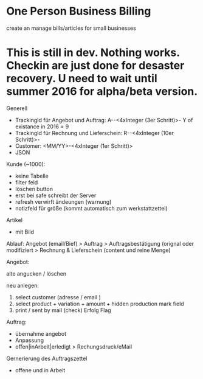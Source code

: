 # One Person Business Billing

create an manage bills/articles for small businesses

<h1>This is still in dev. Nothing works. Checkin are  just done for desaster recovery. U need to wait until summer 2016 for alpha/beta version.</h1>



Generell
* TrackingId für Angebot und Auftrag: A-<MMYY>-<4xInteger (3er Schritt)>-<Y of existance> Y of existance in 2016 = 9
* TrackingId für Rechnung und Lieferschein: R-<MMYY>-<4xInteger (10er Schritt)>-<Y of existance> 
* Customer: <MM/YY>-<4xInteger (1er Schritt)>
* JSON

Kunde (~1000):
* keine Tabelle
* filter feld
* löschen button
* erst bei safe schreibt der Server 
* refresh verwirft ändeungen (warnung)
* notizfeld für größe (kommt automatisch zum werkstattzettel)

Artikel
* mit Bild

Ablauf: Angebot (email/Bief) > Auftrag > Auftragsbestätigung (orignal oder modifiziert > Rechnung & Lieferschein (content und reine Menge) 						   

Angebot:

alte angucken / löschen

neu anlegen:
1. select customer (adresse / email )
2. select product + variation + amount + hidden production mark field
3. print / sent by mail (check)
Erfolg Flag

Auftrag:
* übernahme angebot
* Anpassung
* offen|inArbeit|erledigt > Rechungsdruck/eMail

Gernerierung des Auftragszettel
* offene und in Arbeit

